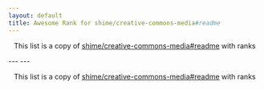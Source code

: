 ```yaml
---
layout: default
title: Awesome Rank for shime/creative-commons-media#readme
---
```


<p align="center">
	This list is a copy of <a href="https://github.com/shime/creative-commons-media#readme">shime/creative-commons-media#readme</a> with ranks
</p>
---
---
<p align="center">
	This list is a copy of <a href="https://github.com/shime/creative-commons-media#readme">shime/creative-commons-media#readme</a> with ranks
</p>
